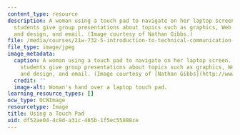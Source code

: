 ```yaml
---
content_type: resource
description: A woman using a touch pad to navigate on her laptop screen. In this course,
  students give group presentations about topics such as graphics, Web page writing
  and design, and email. (Image courtesy of Nathan Gibbs.)
file: /media/courses/21w-732-5-introduction-to-technical-communication-explorations-in-scientific-and-technical-writing-fall-2006/df52ae044c9da31c465b1f5ec55888ce_21w-732-5f06.jpg
file_type: image/jpeg
image_metadata:
  caption: A woman using a touch pad to navigate on her laptop screen. In this course,
    students give group presentations about topics such as graphics, Web page writing
    and design, and email. (Image courtesy of [Nathan Gibbs](http://www.nathangibbs.com/).)
  credit: ''
  image-alt: Woman's hand over a laptop touch pad.
learning_resource_types: []
ocw_type: OCWImage
resourcetype: Image
title: Using a Touch Pad
uid: df52ae04-4c9d-a31c-465b-1f5ec55888ce
---
```

